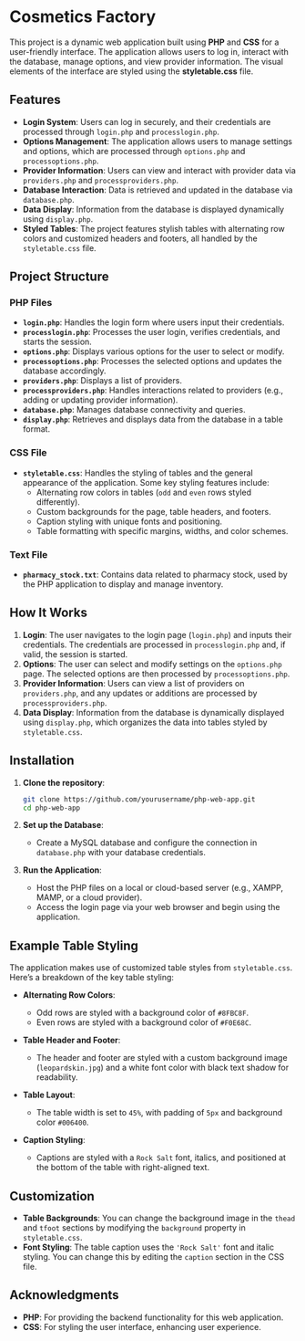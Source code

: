 # Cosmetics Factory

This project is a dynamic web application built using **PHP** and **CSS** for a user-friendly interface. The application allows users to log in, interact with the database, manage options, and view provider information. The visual elements of the interface are styled using the **styletable.css** file.

## Features

- **Login System**: Users can log in securely, and their credentials are processed through `login.php` and `processlogin.php`.
- **Options Management**: The application allows users to manage settings and options, which are processed through `options.php` and `processoptions.php`.
- **Provider Information**: Users can view and interact with provider data via `providers.php` and `processproviders.php`.
- **Database Interaction**: Data is retrieved and updated in the database via `database.php`.
- **Data Display**: Information from the database is displayed dynamically using `display.php`.
- **Styled Tables**: The project features stylish tables with alternating row colors and customized headers and footers, all handled by the `styletable.css` file.

## Project Structure

### PHP Files

- **`login.php`**: Handles the login form where users input their credentials.
- **`processlogin.php`**: Processes the user login, verifies credentials, and starts the session.
- **`options.php`**: Displays various options for the user to select or modify.
- **`processoptions.php`**: Processes the selected options and updates the database accordingly.
- **`providers.php`**: Displays a list of providers.
- **`processproviders.php`**: Handles interactions related to providers (e.g., adding or updating provider information).
- **`database.php`**: Manages database connectivity and queries.
- **`display.php`**: Retrieves and displays data from the database in a table format.

### CSS File

- **`styletable.css`**: Handles the styling of tables and the general appearance of the application. Some key styling features include:
  - Alternating row colors in tables (`odd` and `even` rows styled differently).
  - Custom backgrounds for the page, table headers, and footers.
  - Caption styling with unique fonts and positioning.
  - Table formatting with specific margins, widths, and color schemes.

### Text File

- **`pharmacy_stock.txt`**: Contains data related to pharmacy stock, used by the PHP application to display and manage inventory.

## How It Works

1. **Login**: The user navigates to the login page (`login.php`) and inputs their credentials. The credentials are processed in `processlogin.php` and, if valid, the session is started.
2. **Options**: The user can select and modify settings on the `options.php` page. The selected options are then processed by `processoptions.php`.
3. **Provider Information**: Users can view a list of providers on `providers.php`, and any updates or additions are processed by `processproviders.php`.
4. **Data Display**: Information from the database is dynamically displayed using `display.php`, which organizes the data into tables styled by `styletable.css`.

## Installation

1. **Clone the repository**:
    ```bash
    git clone https://github.com/yourusername/php-web-app.git
    cd php-web-app
    ```

2. **Set up the Database**:
    - Create a MySQL database and configure the connection in `database.php` with your database credentials.

3. **Run the Application**:
    - Host the PHP files on a local or cloud-based server (e.g., XAMPP, MAMP, or a cloud provider).
    - Access the login page via your web browser and begin using the application.

## Example Table Styling

The application makes use of customized table styles from `styletable.css`. Here’s a breakdown of the key table styling:

- **Alternating Row Colors**: 
  - Odd rows are styled with a background color of `#8FBC8F`.
  - Even rows are styled with a background color of `#F0E68C`.

- **Table Header and Footer**:
  - The header and footer are styled with a custom background image (`leopardskin.jpg`) and a white font color with black text shadow for readability.
  
- **Table Layout**: 
  - The table width is set to `45%`, with padding of `5px` and background color `#006400`.

- **Caption Styling**:
  - Captions are styled with a `Rock Salt` font, italics, and positioned at the bottom of the table with right-aligned text.

## Customization

- **Table Backgrounds**: You can change the background image in the `thead` and `tfoot` sections by modifying the `background` property in `styletable.css`.
- **Font Styling**: The table caption uses the `'Rock Salt'` font and italic styling. You can change this by editing the `caption` section in the CSS file.


## Acknowledgments

- **PHP**: For providing the backend functionality for this web application.
- **CSS**: For styling the user interface, enhancing user experience.
